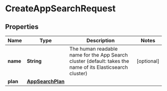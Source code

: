 # CreateAppSearchRequest

## Properties
Name | Type | Description | Notes
------------ | ------------- | ------------- | -------------
**name** | **String** | The human readable name for the App Search cluster (default: takes the name of its Elasticsearch cluster) |  [optional]
**plan** | [**AppSearchPlan**](AppSearchPlan.md) |  | 
